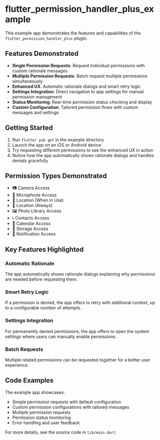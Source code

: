 # flutter_permission_handler_plus_example

This example app demonstrates the features and capabilities of the `flutter_permission_handler_plus` plugin.

## Features Demonstrated

- **Single Permission Requests**: Request individual permissions with custom rationale messages
- **Multiple Permission Requests**: Batch request multiple permissions simultaneously  
- **Enhanced UX**: Automatic rationale dialogs and smart retry logic
- **Settings Integration**: Direct navigation to app settings for manual permission management
- **Status Monitoring**: Real-time permission status checking and display
- **Custom Configuration**: Tailored permission flows with custom messages and settings

## Getting Started

1. Run `flutter pub get` in the example directory
2. Launch the app on an iOS or Android device
3. Try requesting different permissions to see the enhanced UX in action
4. Notice how the app automatically shows rationale dialogs and handles denials gracefully

## Permission Types Demonstrated

- 📷 Camera Access
- 🎤 Microphone Access  
- 📍 Location (When in Use)
- 📍 Location (Always)
- 🖼️ Photo Library Access
- 📞 Contacts Access
- 📅 Calendar Access
- 💾 Storage Access
- 🔔 Notification Access

## Key Features Highlighted

### Automatic Rationale
The app automatically shows rationale dialogs explaining why permissions are needed before requesting them.

### Smart Retry Logic
If a permission is denied, the app offers to retry with additional context, up to a configurable number of attempts.

### Settings Integration
For permanently denied permissions, the app offers to open the system settings where users can manually enable permissions.

### Batch Requests
Multiple related permissions can be requested together for a better user experience.

## Code Examples

The example app showcases:
- Simple permission requests with default configuration
- Custom permission configurations with tailored messages
- Multiple permission requests
- Permission status monitoring
- Error handling and user feedback

For more details, see the source code in `lib/main.dart`.

